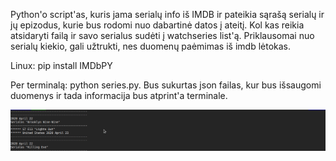 Python'o script'as, kuris jama serialų info iš IMDB ir pateikia sąrašą serialų ir jų epizodus, kurie bus rodomi nuo dabartinė datos į ateitį. Kol kas reikia atsidaryti failą ir savo serialus sudėti į watchseries list'ą. Priklausomai nuo serialų kiekio, gali užtrukti, nes duomenų paėmimas iš imdb lėtokas.

Linux: pip install IMDbPY

Per terminalą: python series.py. Bus sukurtas json failas, kur bus išsaugomi duomenys ir tada informacija bus atprint'a terminale.

![Alt Text](https://github.com/AndrejusAnto/tvwatch/blob/alpha/demo.gif)

